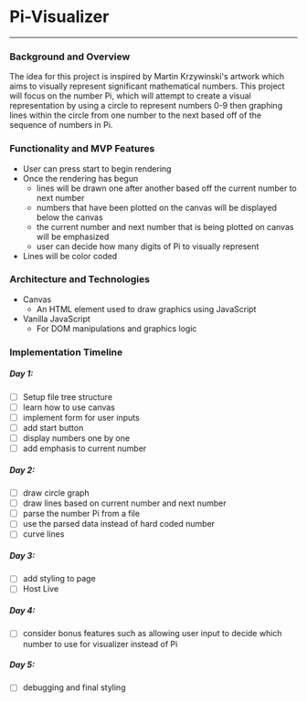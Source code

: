 # Pi-Visualizer
---
### Background and Overview
The idea for this project is inspired by Martin Krzywinski's artwork which aims to visually represent significant mathematical numbers.
This project will focus on the number Pi, which will attempt to create a visual representation by using a circle to represent numbers 0-9 then graphing lines within the circle from one number to the next based off of the sequence of numbers in Pi.

### Functionality and MVP Features
* User can press start to begin rendering
* Once the rendering has begun
  * lines will be drawn one after another based off the current number to next number
  * numbers that have been plotted on the canvas will be displayed below the canvas
  * the current number and next number that is being plotted on canvas will be emphasized
  * user can decide how many digits of Pi to visually represent
* Lines will be color coded
### Architecture and Technologies
* Canvas
  * An HTML element used to draw graphics using JavaScript
* Vanilla JavaScript
  * For DOM manipulations and graphics logic
### Implementation Timeline
##### Day 1:
- [ ] Setup file tree structure
- [ ] learn how to use canvas
- [ ] implement form for user inputs
- [ ] add start button
- [ ] display numbers one by one 
- [ ] add emphasis to current number
##### Day 2:
- [ ] draw circle graph
- [ ] draw lines based on current number and next number
- [ ] parse the number Pi from a file
- [ ] use the parsed data instead of hard coded number
- [ ] curve lines
##### Day 3:
- [ ] add styling to page
- [ ] Host Live
##### Day 4:
- [ ] consider bonus features such as allowing user input to decide which number to use for visualizer instead of Pi
##### Day 5:
- [ ] debugging and final styling
